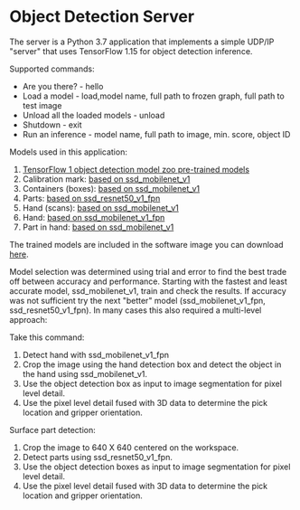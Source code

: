 # Object Detection Server

The server is a Python 3.7 application that implements a simple UDP/IP "server" that uses TensorFlow 1.15 for object detection inference.

Supported commands:

- Are you there? - hello
- Load a model - load,model name, full path to frozen graph, full path to test image
- Unload all the loaded models - unload
- Shutdown - exit
- Run an inference -  model name, full path to image, min. score, object ID

Models used in this application:

1. [TensorFlow 1 object detection model zoo pre-trained models](https://github.com/tensorflow/models/blob/master/research/object_detection/g3doc/tf1_detection_zoo.md)
2. Calibration mark: [based on ssd_mobilenet_v1](http://download.tensorflow.org/models/object_detection/ssd_mobilenet_v1_coco_2018_01_28.tar.gz)
3. Containers (boxes): [based on ssd_mobilenet_v1](http://download.tensorflow.org/models/object_detection/ssd_mobilenet_v1_coco_2018_01_28.tar.gz)
4. Parts: [based on ssd_resnet50_v1_fpn](http://download.tensorflow.org/models/object_detection/ssd_resnet50_v1_fpn_shared_box_predictor_640x640_coco14_sync_2018_07_03.tar.gz)
5. Hand (scans): [based on ssd_mobilenet_v1](http://download.tensorflow.org/models/object_detection/ssd_mobilenet_v1_coco_2018_01_28.tar.gz)
6. Hand: [based on ssd_mobilenet_v1_fpn](http://download.tensorflow.org/models/object_detection/ssd_mobilenet_v1_fpn_shared_box_predictor_640x640_coco14_sync_2018_07_03.tar.gz)
7. Part in hand: [based on ssd_mobilenet_v1](http://download.tensorflow.org/models/object_detection/ssd_mobilenet_v1_coco_2018_01_28.tar.gz)

The trained models are included in the software image you can download [here](http://www.silver-bullet-technology.com/ara.zip).

Model selection was determined using trial and error to find the best trade off between accuracy and performance.  Starting with the fastest and least accurate model, ssd_mobilenet_v1, train and check the results.  If accuracy was not sufficient try the next "better" model (ssd_mobilenet_v1_fpn, ssd_resnet50_v1_fpn).  In many cases this also required a multi-level approach:

Take this command:

1. Detect hand with ssd_mobilenet_v1_fpn
2. Crop the image using the hand detection box and detect the object in the hand using ssd_mobilenet_v1.
3. Use the object detection box as input to image segmentation for pixel level detail.
4. Use the pixel level detail fused with 3D data to determine the  pick location and gripper orientation.

Surface part detection:

1. Crop the image to 640 X 640 centered on the workspace.
2. Detect parts using ssd_resnet50_v1_fpn.
3. Use the object detection boxes as input to image segmentation for pixel level detail.
4. Use the pixel level detail fused with 3D data to determine the pick location and gripper orientation.